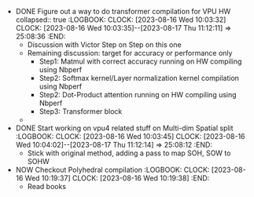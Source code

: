 - DONE Figure out a way to do transformer compilation for VPU HW
  collapsed:: true
  :LOGBOOK:
  CLOCK: [2023-08-16 Wed 10:03:32]
  CLOCK: [2023-08-16 Wed 10:03:35]--[2023-08-17 Thu 11:12:11] =>  25:08:36
  :END:
	- Discussion with Victor Step on Step on this one
	- Remaining discussion: target for accuracy or performance only
		- Step1: Matmul with correct accuracy running on HW compiling using Nbperf
		- Step2: Softmax kernel/Layer normalization kernel compilation using Nbperf
		- Step2: Dot-Product attention running on HW compiling using Nbperf
		- Step3: Transformer block
	-
- DONE Start working on vpu4 related stuff on Multi-dim Spatial split
  :LOGBOOK:
  CLOCK: [2023-08-16 Wed 10:03:45]
  CLOCK: [2023-08-16 Wed 10:04:02]--[2023-08-17 Thu 11:12:14] =>  25:08:12
  :END:
	- Stick with original method, adding a pass to map SOH, SOW to SOHW
- NOW Checkout Polyhedral compilation
  :LOGBOOK:
  CLOCK: [2023-08-16 Wed 10:19:37]
  CLOCK: [2023-08-16 Wed 10:19:38]
  :END:
	- Read books